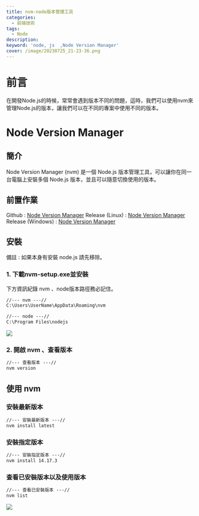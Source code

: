 ```yaml
---
title: nvm-node版本管理工具
categories: 
  - 前端技術
tags: 
  - Node
description:
keyword: 'node, js  ,Node Version Manager'
cover: /image/20230725_21-23-36.png
---
```


# 前言
在開發Node.js的時候，常常會遇到版本不同的問題，這時，我們可以使用nvm來管理Node.js的版本，讓我們可以在不同的專案中使用不同的版本。

# Node Version Manager
## 簡介
Node Version Manager (nvm) 是一個 Node.js 版本管理工具，可以讓你在同一台電腦上安裝多個 Node.js 版本，並且可以隨意切換使用的版本。

## 前置作業
Github : [Node Version Manager](https://github.com/nvm-sh/nvm)
Release (Linux) : [Node Version Manager](https://github.com/nvm-sh/nvm/releases)
Release (Windows) : [Node Version Manager](https://github.com/coreybutler/nvm-windows/releases)

## 安裝
備註 : 如果本身有安裝 node.js 請先移除。

### 1. 下載nvm-setup.exe並安裝
下方資訊紀錄 nvm 、node版本路徑務必記住。
```cmd
//--- nvm ---//
C:\Users\UserName\AppData\Roaming\nvm

//--- node ---//
C:\Program Files\nodejs
```
![](/image/20230725_21-42-42.png)

### 2. 開啟 nvm 、查看版本
```cmd
//--- 查看版本 ---//
nvm version
```

## 使用 nvm
### 安裝最新版本
```cmd
//--- 安裝最新版本 ---//
nvm install latest
```

### 安裝指定版本
```cmd
//--- 安裝指定版本 ---//
nvm install 14.17.3
```

### 查看已安裝版本以及使用版本
```cmd
//--- 查看已安裝版本 ---//
nvm list
```
![](/image/20230725_21-50-32.png)
